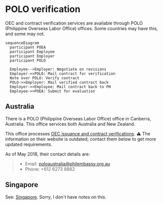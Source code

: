 # POLO verification

OEC and contract verification services are available through POLO (Philippine Overseas Labor Office) offices. Some countries may have this, and some may not.

```mermaid
sequenceDiagram
  participant POEA
  participant Employee
  participant Employer
  participant POLO

  Employee-->Employer: Negotiate on revisions
  Employer->>POLO: Mail contract for verification
  Note over POLO: Verify contract
  POLO->>Employer: Mail verified contract back
  Employer->>Employee: Mail contract back to PH
  Employee->>POEA: Submit for evaluation
```

## Australia

There is a POLO (Philippine Overseas Labor Office) office in Canberra, Australia. This office services both Australia and New Zealand.

This office processes [OEC issuance and contract verifications](http://canberrape.dfa.gov.ph/18-announcement/announcement/142-oec-issuance-at-polo-canberra). :warning: The information on their website is outdated; contact them below to get more updated requirements.

As of May 2018, their contact details are:

> * Email: poloaustralia@philembassy.org.au
> * Phone: +612 6273 8882

## Singapore

See: [Singapore](https://www.philippine-embassy.org.sg/labor/overseas-employment-certificate-oec/). Sorry, I don't have notes on this.

<br>
